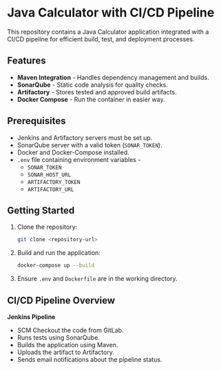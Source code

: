 
# Java Calculator with CI/CD Pipeline

This repository contains a Java Calculator application integrated with a CI/CD pipeline for efficient build, test, and deployment processes.

## Features

- **Maven Integration** - Handles dependency management and builds.
- **SonarQube** - Static code analysis for quality checks.
- **Artifactory** - Stores tested and approved build artifacts.
- **Docker Compose** - Run the container in easier way.

## Prerequisites

- Jenkins and Artifactory servers must be set up.
- SonarQube server with a valid token (`SONAR_TOKEN`).
- Docker and Docker-Compose installed.
- `.env` file containing environment variables -
  - `SONAR_TOKEN`
  - `SONAR_HOST_URL`
  - `ARTIFACTORY_TOKEN`
  - `ARTIFACTORY_URL`

## Getting Started

1. Clone the repository:
   ```bash
   git clone <repository-url>
   ```
2. Build and run the application:
   ```bash
   docker-compose up --build
   ```
3. Ensure `.env` and `Dockerfile` are in the working directory.

## CI/CD Pipeline Overview

**Jenkins Pipeline**
   - SCM Checkout the code from GitLab.
   - Runs tests using SonarQube.
   - Builds the application using Maven.
   - Uploads the artifact to Artifactory.
   - Sends email notifications about the pipeline status.


